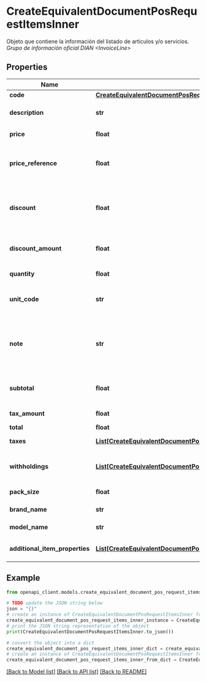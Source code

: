 # CreateEquivalentDocumentPosRequestItemsInner

Objeto que contiene la información del listado de articulos y/o servicios. <br><i>Grupo de información oficial DIAN &lt;InvoiceLine&gt;</i>

## Properties

Name | Type | Description | Notes
------------ | ------------- | ------------- | -------------
**code** | [**CreateEquivalentDocumentPosRequestItemsInnerCode**](CreateEquivalentDocumentPosRequestItemsInnerCode.md) |  | [optional] 
**description** | **str** | Nombre y descripción del articulo y/o servicio que se está vendiendo en esta linea del documento. &lt;br&gt;&lt;i&gt;Campo oficial DIAN &amp;lt;Description&amp;gt;&lt;/i&gt; | 
**price** | **float** | Precio del articulo y/o servicio. &lt;br&gt;&lt;i&gt;Campo oficial DIAN &amp;lt;PriceAmount&amp;gt;&lt;/i&gt; | 
**price_reference** | **float** | Precio de referencia del articulo y/o servicio que no contiene valor comercial. Si se informa, entonces el atributo &#39;price&#39; debe ser cero (0.00), ya que se trata de una muestra o regalo comercial. &lt;br&gt;&lt;i&gt;Campo oficial DIAN &amp;lt;PriceAmount&amp;gt;&lt;/i&gt; | [optional] 
**discount** | **float** | Porcentaje de descuento del articulo y/o servicio. Se debe informar a nivel de ítem, si y solamente si el descuento afecta la base gravable del ítem. &lt;br&gt;&lt;i&gt;Campo oficial DIAN &amp;lt;/cac:AllowanceCharge/cbc:MultiplierFactorNumeric&amp;gt;&lt;/i&gt; | [optional] 
**discount_amount** | **float** | Valor de descuento del articulo y/o servicio. Se debe informar a nivel de ítem, si y solamente si el descuento afecta la base gravable del ítem. &lt;br&gt;&lt;i&gt;Campo oficial DIAN &amp;lt;/cac:AllowanceCharge/cbc:Amount&amp;gt;&lt;/i&gt; | [optional] 
**quantity** | **float** | Cantidad del articulo y/o servicio. &lt;br&gt;&lt;i&gt;Campo oficial DIAN &amp;lt;InvoicedQuantity&amp;gt;&lt;/i&gt; | 
**unit_code** | **str** | Código de Unidad de medida del articulo y/o servicio. Se debe colocar el Código que corresponda de la tabla de unidades de la DIAN. &lt;br&gt;&lt;i&gt;Campo oficial DIAN &amp;lt;@unitCode&amp;gt;&lt;/i&gt; | 
**note** | **str** | Información Adicional o texto libre para añadir información del articulo y/o servicio. Obligatorio de informarse para el caso de ítems de contratos de servicio tipo AIU para el item Administración. Aquí, se debe empezar por el texto: &#39;Contrato de servicios AIU por concepto de:&#39;. Y el contribuyente debe incluir el objeto del contrato facturado. &lt;br&gt;&lt;i&gt;Campo oficial DIAN &amp;lt;Note&amp;gt;&lt;/i&gt; | [optional] 
**subtotal** | **float** | Subtotal del articulo y/o servicio. El subtotal de la línea es igual a la Cantidad x Precio Unidad menos Descuentos más Recargos que apliquen al articulo y/o servicio. &lt;br&gt;&lt;i&gt;Campo oficial DIAN &amp;lt;LineExtensionAmount&amp;gt;&lt;/i&gt; | 
**tax_amount** | **float** | Valor total de los impuestos aplicados al articulo y/o servicio. | 
**total** | **float** | Valor total del articulo y/o servicio. | 
**taxes** | [**List[CreateEquivalentDocumentPosRequestItemsInnerTaxesInner]**](CreateEquivalentDocumentPosRequestItemsInnerTaxesInner.md) | Array que contiene el listado de tributos/impuestos que aplican al articulo y/o servicio | [optional] 
**withholdings** | [**List[CreateEquivalentDocumentPosRequestItemsInnerTaxesInner]**](CreateEquivalentDocumentPosRequestItemsInnerTaxesInner.md) | Array con el listado de Retenciones. Grupo de campos que contiene la información de los tributos retenidos. &lt;br&gt;&lt;i&gt;Grupo de información oficial DIAN &amp;lt;WithholdingTaxTotal&amp;gt;&lt;/i&gt; | [optional] 
**pack_size** | **float** | Número de productos por empaque. &lt;br&gt;&lt;i&gt;Campo oficial DIAN &amp;lt;PackSizeNumeric&amp;gt;&lt;/i&gt; | [optional] 
**brand_name** | **str** | Marca del artículo. &lt;br&gt;&lt;i&gt;Campo oficial DIAN &amp;lt;BrandName&amp;gt;&lt;/i&gt; | [optional] 
**model_name** | **str** | Modelo del artículo. &lt;br&gt;&lt;i&gt;Campo oficial DIAN &amp;lt;ModelName&amp;gt;&lt;/i&gt; | [optional] 
**additional_item_properties** | [**List[CreateEquivalentDocumentPosRequestItemsInnerAdditionalItemPropertiesInner]**](CreateEquivalentDocumentPosRequestItemsInnerAdditionalItemPropertiesInner.md) | Array que contiene el grupo de información para adicionar información específica del ítem que puede ser solicitada por autoridades o entidades diferentes a la DIAN | [optional] 

## Example

```python
from openapi_client.models.create_equivalent_document_pos_request_items_inner import CreateEquivalentDocumentPosRequestItemsInner

# TODO update the JSON string below
json = "{}"
# create an instance of CreateEquivalentDocumentPosRequestItemsInner from a JSON string
create_equivalent_document_pos_request_items_inner_instance = CreateEquivalentDocumentPosRequestItemsInner.from_json(json)
# print the JSON string representation of the object
print(CreateEquivalentDocumentPosRequestItemsInner.to_json())

# convert the object into a dict
create_equivalent_document_pos_request_items_inner_dict = create_equivalent_document_pos_request_items_inner_instance.to_dict()
# create an instance of CreateEquivalentDocumentPosRequestItemsInner from a dict
create_equivalent_document_pos_request_items_inner_from_dict = CreateEquivalentDocumentPosRequestItemsInner.from_dict(create_equivalent_document_pos_request_items_inner_dict)
```
[[Back to Model list]](../README.md#documentation-for-models) [[Back to API list]](../README.md#documentation-for-api-endpoints) [[Back to README]](../README.md)


